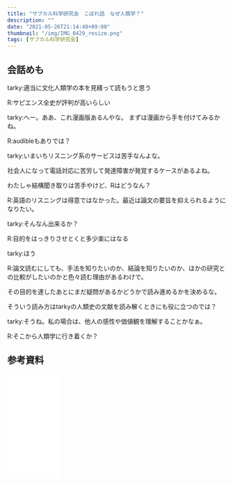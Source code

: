 ```yaml
---
title: "サブカル科学研究会　こぼれ話　なぜ人類学？"
description: ""
date: "2021-05-26T21:14:48+09:00"
thumbnail: "/img/IMG_0429_resize.png"
tags: [サブカル科学研究会]
---
```

## 会話めも
tarky:適当に文化人類学の本を見繕って読もうと思う

R:サピエンス全史が評判が高いらしい

tarky:へー。ああ、これ漫画版あるんやな。
まずは漫画から手を付けてみるかね。

R:audibleもありでは？

tarky:いまいちリスニング系のサービスは苦手なんよな。

社会人になって電話対応に苦労して発達障害が発覚するケースがあるよね。

わたしゃ結構聞き取りは苦手やけど、Rはどうなん？

R:英語のリスニングは得意ではなかった。最近は論文の要旨を抑えられるようになりたい。

tarky:そんなん出来るか？

R:目的をはっきりさせとくと多少楽にはなる

tarky:ほう

R:論文読むにしても、手法を知りたいのか、結論を知りたいのか、ほかの研究との比較がしたいのかと色々読む理由があるわけで。

その目的を達したあとにまだ疑問があるかどうかで読み進めるかを決めるな。

そういう読み方はtarkyの人類史の文献を読み解くときにも役に立つのでは？

tarky:そうね。私の場合は、他人の感性や価値観を理解することかなぁ。

R:そこから人類学に行き着くか？

## 参考資料
<iframe style="width:120px;height:240px;" marginwidth="0" marginheight="0" scrolling="no" frameborder="0" src="//rcm-fe.amazon-adsystem.com/e/cm?lt1=_blank&bc1=000000&IS2=1&bg1=FFFFFF&fc1=000000&lc1=0000FF&t=subculturesci-22&language=ja_JP&o=9&p=8&l=as4&m=amazon&f=ifr&ref=as_ss_li_til&asins=B01LW7JZLC&linkId=d7ee85768b09dc2be28d59cce3c54450"></iframe>

<!-- MAF Rakuten Widget FROM HERE -->
<script type="text/javascript">MafRakutenWidgetParam=function() { return{ size:'468x160',design:'slide',recommend:'on',auto_mode:'on',a_id:'2220301', border:'off'};};</script><script type="text/javascript" src="//image.moshimo.com/static/publish/af/rakuten/widget.js"></script>
<!-- MAF Rakuten Widget TO HERE -->